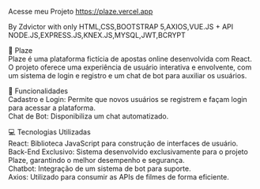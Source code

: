 Acesse meu Projeto https://plaze.vercel.app

By Zdvictor with only HTML,CSS,BOOTSTRAP 5,AXIOS,VUE.JS + API NODE.JS,EXPRESS.JS,KNEX.JS,MYSQL,JWT,BCRYPT

🚀 Plaze<br />
Plaze é uma plataforma fictícia de apostas online desenvolvida com React. O projeto oferece uma experiência de usuário interativa e envolvente, com um sistema de login e registro  e um chat de bot para auxiliar os usuários.<br />

🎯 Funcionalidades<br />
Cadastro e Login: Permite que novos usuários se registrem e façam login para acessar a plataforma.<br />
Chat de Bot: Disponibiliza um chat automatizado.<br />

💻 Tecnologias Utilizadas<br />
React: Biblioteca JavaScript para construção de interfaces de usuário.<br />
Back-End Exclusivo: Sistema desenvolvido exclusivamente para o projeto Plaze, garantindo o melhor desempenho e segurança.<br />
Chatbot: Integração de um sistema de bot para suporte.<br />
Axios: Utilizado para consumir as APIs de filmes de forma eficiente.<br />

